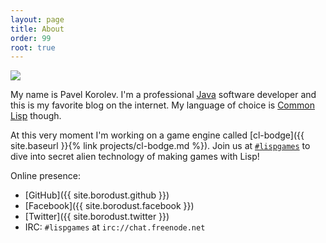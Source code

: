 ```yaml
---
layout: page
title: About
order: 99
root: true
---
```

<img src="{%link public/decent_face.jpg %}" class="intro-face-photo">

<div markdown="block" class="intro-text">

My name is Pavel Korolev. I'm a
professional [Java](https://en.wikipedia.org/wiki/Java_(programming_language)) software
developer and this is my favorite blog on the internet. My language of choice is [Common Lisp](https://en.wikipedia.org/wiki/Common_Lisp) though.

At this very moment I'm working on a game engine called [cl-bodge]({{ site.baseurl }}{% link projects/cl-bodge.md %}). Join us at [`#lispgames`](http://lispgames.org) to dive into secret alien technology of making games with Lisp!

Online presence:
* [GitHub]({{ site.borodust.github }})
* [Facebook]({{ site.borodust.facebook }})
* [Twitter]({{ site.borodust.twitter }})
* IRC: `#lispgames` at `irc://chat.freenode.net`

</div>
